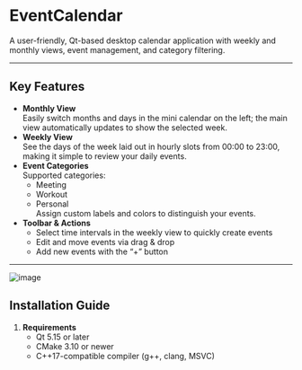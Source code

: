 # EventCalendar

A user-friendly, Qt-based desktop calendar application with weekly and monthly views, event management, and category filtering.

---

## Key Features

- **Monthly View**  
  Easily switch months and days in the mini calendar on the left; the main view automatically updates to show the selected week.
- **Weekly View**  
  See the days of the week laid out in hourly slots from 00:00 to 23:00, making it simple to review your daily events.
- **Event Categories**  
  Supported categories:  
  - Meeting  
  - Workout  
  - Personal  
  Assign custom labels and colors to distinguish your events.
- **Toolbar & Actions**  
  - Select time intervals in the weekly view to quickly create events  
  - Edit and move events via drag & drop  
  - Add new events with the “+” button  

---


![image](https://github.com/user-attachments/assets/7a0a2346-859a-45a8-8a9c-48cdac9b6832)


## Installation Guide

1. **Requirements**  
   - Qt 5.15 or later  
   - CMake 3.10 or newer  
   - C++17-compatible compiler (g++, clang, MSVC)
